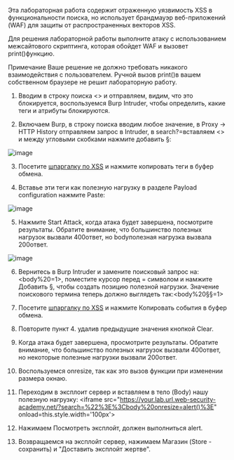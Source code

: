 Эта лабораторная работа содержит отраженную уязвимость XSS в функциональности поиска, но использует брандмауэр веб-приложений (WAF) для защиты от распространенных векторов XSS.

Для решения лабораторной работы выполните атаку с использованием межсайтового скриптинга, которая обойдет WAF и вызовет print()функцию.

Примечание
Ваше решение не должно требовать никакого взаимодействия с пользователем. Ручной вызов print()в вашем собственном браузере не решит лабораторную работу.

1. Вводим в строку поиска <> и отправляем, видим, что это блокируется, воспользуемся Burp Intruder, чтобы определить, какие теги и атрибуты блокируются.

2. Включаем Burp, в строку поиска вводим любое значение, в Proxy -> HTTP History отправляем запрос в Intruder, в search?=вставляем <> и между угловыми скобками нажмите добавить §:

![image](https://github.com/user-attachments/assets/747989b7-2e27-47f8-abb9-bb2c877ea05c)

3. Посетите [шпаргалку по XSS](https://portswigger.net/web-security/cross-site-scripting/cheat-sheet) и нажмите копировать теги в буфер обмена.

4. Вставье эти теги как полезную нагрузку в разделе Payload configuration нажмите Paste:

![image](https://github.com/user-attachments/assets/fed749a3-a412-4cb5-9f73-266e3a1d554f)

5. Нажмите Start Attack, когда атака будет завершена, посмотрите результаты. Обратите внимание, что большинство полезных нагрузок вызвали 400ответ, но bodyполезная нагрузка вызвала 200ответ.

![image](https://github.com/user-attachments/assets/b7d6b583-f7ac-4750-b780-1ebbf218f23b)

6. Вернитесь в Burp Intruder и замените поисковый запрос на: <body%20=1>, поместите курсор перед = символом и намжите Добавить §, чтобы создать позицию полезной нагрузки. Значение поискового термина теперь должно выглядеть так:<body%20§§=1>

7. Посетите [шпаргалку по XSS](https://portswigger.net/web-security/cross-site-scripting/cheat-sheet) и нажмите Копировать события в буфер обмена.

8. Повторите пункт 4. удалив предыдущие значения кнопкой Clear.

9. Когда атака будет завершена, просмотрите результаты. Обратите внимание, что большинство полезных нагрузок вызвали 400ответ, но некоторые полезные нагрузки вызвали 200ответ.

10. Воспользуемся onresize, так как это вызов функции при изменении размера окнаю.

11. Переходим в эксплоит сервер и вставляем в тело (Body) нашу полезную нагрузку: <iframe src="https://your.lab.url.web-security-academy.net/?search=%22%3E%3Cbody%20onresize=alert()%3E" onload=this.style.width='100px'>

12. Нажимаем Посмотреть эксплойт, должен выполниться alert.

13. Возвращаемся на эксплойт сервер, нажимаем Магазин (Store - сохранить) и "Доставить эксплойт жертве".
